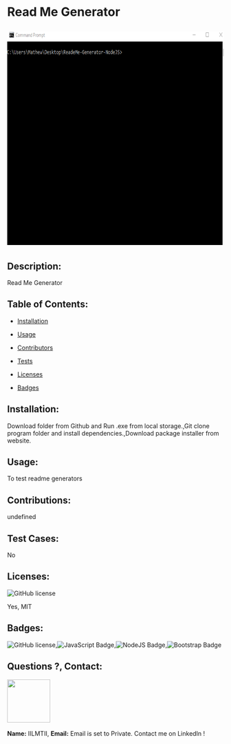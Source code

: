 # Read Me Generator <p align="center"><img width="737" height="497" src=./ReadMeGenerator.gif></p> 
        
## Description:
Read Me Generator
## Table of Contents:
* [Installation](#Installation)
        
* [Usage](#Usage)
* [Contributors](#Contributors)
* [Tests](#Tests) 
* [Licenses](#Licenses) 
* [Badges](#Badges)
        
## Installation:
Download folder from Github and Run .exe from local storage.,Git clone program folder and install dependencies.,Download package installer from website.
## Usage:
To test readme generators
## Contributions: 
undefined
        
## Test Cases:
No 
## Licenses: 
![GitHub license](https://img.shields.io/github/license/Naereen/StrapDown.js.svg) 
         
Yes, MIT 
## Badges:
![GitHub license](https://img.shields.io/badge/GitHub-git-green.svg),![JavaScript Badge](https://img.shields.io/badge/JavaScript-ES6-blue.svg),![NodeJS Badge](https://img.shields.io/badge/NodeJS-v.10-lightgreen.svg),![Bootstrap Badge](https://img.shields.io/badge/Bootstrap-v.4.0-purple.svg)
    
## Questions ?, Contact:
<p align="left"><img width="100" height="100" src=https://avatars3.githubusercontent.com/u/55761853?v=4></p>
     
**Name:** IILMTII, 
**Email:** Email is set to Private. Contact me on LinkedIn !